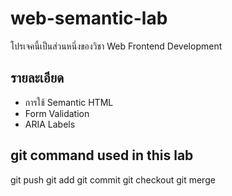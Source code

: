 # web-semantic-lab
โปรเจคนี้เป็นส่วนหนึ่งของวิชา Web Frontend Development 
## รายละเอียด 
- การใช้ Semantic HTML 
- Form Validation 
- ARIA Labels 
## git command used in this lab 
git push
git add
git commit
git checkout
git merge
